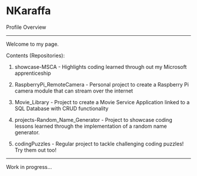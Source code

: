 # NKaraffa
Profile Overview

________

Welcome to my page.

Contents (Repositories):

  1. showcase-MSCA
    - Highlights coding learned through out my Microsoft apprenticeship
  
  2. RaspberryPi_RemoteCamera
    - Personal project to create a Raspberry Pi camera module that can stream over the internet
     
  3. Movie_Library
    - Project to create a Movie Service Application linked to a SQL Database with CRUD functionality
     
  4. projects-Random_Name_Generator
    - Project to showcase coding lessons learned through the implementation of a random name generator.
     
  5. codingPuzzles
    - Regular project to tackle challenging coding puzzles! Try them out too!
      
________


Work in progress...
